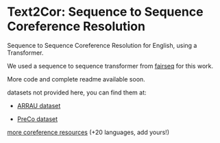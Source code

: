 # Text2Cor: Sequence to Sequence Coreference Resolution

Sequence to Sequence Coreference Resolution for English, using a Transformer.

We used a sequence to sequence transformer from [fairseq](https://github.com/pytorch/fairseq) for this work.

More code and complete readme available soon.

datasets not provided here, you can find them at:

- [ARRAU dataset](https://catalog.ldc.upenn.edu/LDC2013T22)

- [PreCo dataset](https://preschool-lab.github.io/PreCo/)

[more coreference resources](https://github.com/gorka96/Coreference-Corpora-Resources)  (+20 languages, add yours!)
